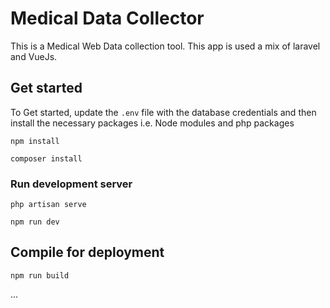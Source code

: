 # Medical Data Collector

This is a Medical Web Data collection tool. This app is used a mix of laravel and VueJs.

## Get started

To Get started, update the `.env` file with the database credentials and then install the necessary packages i.e. Node modules and php packages

```
npm install
```

```
composer install
```

### Run development server

```
php artisan serve
```

```
npm run dev
```

## Compile for deployment

```
npm run build
```

...

